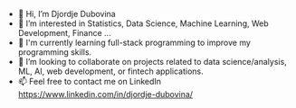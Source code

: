 - 👋 Hi, I’m Djordje Dubovina
- 👀 I’m interested in Statistics, Data Science, Machine Learning, Web Development, Finance ...
- 🌱 I'm currently learning full-stack programming to improve my programming skills.
- 💞️ I’m looking to collaborate on projects related to data science/analysis, ML, AI, web development, or fintech applications.
- 📫 Feel free to contact me on LinkedIn https://www.linkedin.com/in/djordje-dubovina/

<!---
DubovinaDj/DubovinaDj is a ✨ special ✨ repository because its `README.md` (this file) appears on your GitHub profile.
You can click the Preview link to take a look at your changes.
--->
